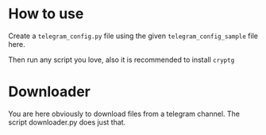 # How to use

Create a `telegram_config.py` file using the given `telegram_config_sample` file here.

Then run any script you love, also it is recommended to install `cryptg`

# Downloader

You are here obviously to download files from a telegram channel. The script downloader.py does just that.
